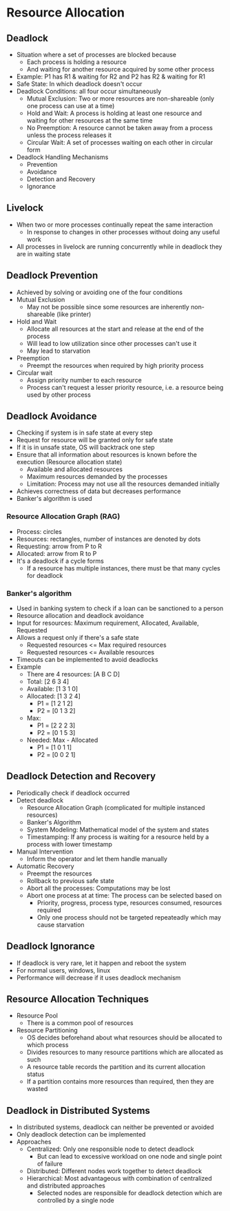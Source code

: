 # Resource Allocation
## Deadlock
- Situation where a set of processes are blocked because
  - Each process is holding a resource
  - And waiting for another resource acquired by some other process
- Example: P1 has R1 & waiting for R2 and P2 has R2 & waiting for R1
- Safe State: In which deadlock doesn't occur
- Deadlock Conditions: all four occur simultaneously
  - Mutual Exclusion: Two or more resources are non-shareable (only one process can use at a time)
  - Hold and Wait: A process is holding at least one resource and waiting for other resources at the same time
  - No Preemption: A resource cannot be taken away from a process unless the process releases it
  - Circular Wait: A set of processes waiting on each other in circular form
- Deadlock Handling Mechanisms
  - Prevention
  - Avoidance
  - Detection and Recovery
  - Ignorance

## Livelock
- When two or more processes continually repeat the same interaction
  - In response to changes in other processes without doing any useful work
- All processes in livelock are running concurrently while in deadlock they are in waiting state

## Deadlock Prevention
- Achieved by solving or avoiding one of the four conditions
- Mutual Exclusion
  - May not be possible since some resources are inherently non-shareable (like printer)
- Hold and Wait
  - Allocate all resources at the start and release at the end of the process
  - Will lead to low utilization since other processes can't use it
  - May lead to starvation
- Preemption
  - Preempt the resources when required by high priority process
- Circular wait
  - Assign priority number to each resource
  - Process can't request a lesser priority resource, i.e. a resource being used by other process

## Deadlock Avoidance
- Checking if system is in safe state at every step
- Request for resource will be granted only for safe state
- If it is in unsafe state, OS will backtrack one step
- Ensure that all information about resources is known before the execution (Resource allocation state)
  - Available and allocated resources
  - Maximum resources demanded by the processes
  - Limitation: Process may not use all the resources demanded initially
- Achieves correctness of data but decreases performance
- Banker's algorithm is used

### Resource Allocation Graph (RAG)
- Process: circles
- Resources: rectangles, number of instances are denoted by dots
- Requesting: arrow from P to R
- Allocated: arrow from R to P
- It's a deadlock if a cycle forms
  - If a resource has multiple instances, there must be that many cycles for deadlock

### Banker's algorithm
- Used in banking system to check if a loan can be sanctioned to a person
- Resource allocation and deadlock avoidance
- Input for resources: Maximum requirement, Allocated, Available, Requested
- Allows a request only if there's a safe state
  - Requested resources <= Max required resources
  - Requested resources <= Available resources
- Timeouts can be implemented to avoid deadlocks
- Example
  - There are 4 resources: [A B C D]
  - Total: [2 6 3 4]
  - Available: [1 3 1 0]
  - Allocated: [1 3 2 4]
    - P1 = [1 2 1 2]
    - P2 = [0 1 3 2]
  - Max:
    - P1 = [2 2 2 3]
    - P2 = [0 1 5 3]
  - Needed: Max - Allocated
    - P1 = [1 0 1 1]
    - P2 = [0 0 2 1]

## Deadlock Detection and Recovery
- Periodically check if deadlock occurred
- Detect deadlock
  - Resource Allocation Graph (complicated for multiple instanced resources)
  - Banker's Algorithm
  - System Modeling: Mathematical model of the system and states
  - Timestamping: If any process is waiting for a resource held by a process with lower timestamp
- Manual Intervention
  - Inform the operator and let them handle manually
- Automatic Recovery
  - Preempt the resources
  - Rollback to previous safe state
  - Abort all the processes: Computations may be lost
  - Abort one process at at time: The process can be selected based on
    - Priority, progress, process type, resources consumed, resources required
    - Only one process should not be targeted repeateadly which may cause starvation

## Deadlock Ignorance
- If deadlock is very rare, let it happen and reboot the system
- For normal users, windows, linux
- Performance will decrease if it uses deadlock mechanism

## Resource Allocation Techniques
- Resource Pool
  - There is a common pool of resources
- Resource Partitioning
  - OS decides beforehand about what resources should be allocated to which process
  - Divides resources to many resource partitions which are allocated as such
  - A resource table records the partition and its current allocation status
  - If a partition contains more resources than required, then they are wasted

## Deadlock in Distributed Systems
- In distributed systems, deadlock can neither be prevented or avoided
- Only deadlock detection can be implemented
- Approaches
  - Centralized: Only one responsible node to detect deadlock
    - But can lead to excessive workload on one node and single point of failure
  - Distributed: Different nodes work together to detect deadlock
  - Hierarchical: Most advantageous with combination of centralized and distributed approaches
    - Selected nodes are responsible for deadlock detection which are controlled by a single node
